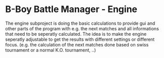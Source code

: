# B-Boy Battle Manager - Engine

The engine subproject is doing the basic calculations to provide gui and other parts of the program with e.g. the next matches and all informations that need to be seperatly calculated.
The idea is to make the engine seperatly adjustable to get the results with different settings or different focus. (e.g. the calculation of the next matches done based on swiss tournament or a normal K.O. tournament, ..)